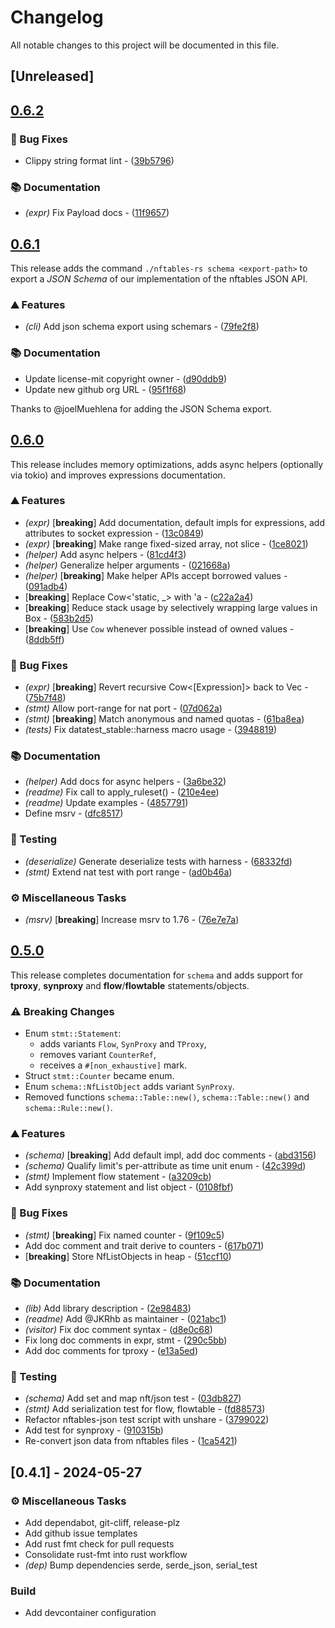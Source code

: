 # Changelog

All notable changes to this project will be documented in this file.

## [Unreleased]

## [0.6.2](https://github.com/nftables-rs/nftables-rs/compare/v0.6.1...v0.6.2)

### 🐛 Bug Fixes

- Clippy string format lint - ([39b5796](https://github.com/nftables-rs/nftables-rs/commit/39b57961da47dd7dedb520b42f3a136e4d4ad1c9))

### 📚 Documentation

- *(expr)* Fix Payload docs - ([11f9657](https://github.com/nftables-rs/nftables-rs/commit/11f9657f42308c238fbbf76319c0956d24936b9c))


## [0.6.1](https://github.com/nftables-rs/nftables-rs/compare/v0.6.0...v0.6.1)

This release adds the command `./nftables-rs schema <export-path>` to export a
*JSON Schema* of our implementation of the nftables JSON API.

### ⛰️ Features

- *(cli)* Add json schema export using schemars - ([79fe2f8](https://github.com/nftables-rs/nftables-rs/commit/79fe2f81ad3ab4d48de5784289914707e608a4af))

### 📚 Documentation

- Update license-mit copyright owner - ([d90ddb9](https://github.com/nftables-rs/nftables-rs/commit/d90ddb9edb3f38ee30dbea050d55db3dff5b6a79))
- Update new github org URL - ([95f1f68](https://github.com/nftables-rs/nftables-rs/commit/95f1f68ae246d87ed74872314ef08c931c68ce61))

Thanks to @joelMuehlena for adding the JSON Schema export.


## [0.6.0](https://github.com/nftables-rs/nftables-rs/compare/v0.5.0...v0.6.0)

This release includes memory optimizations, adds async helpers (optionally via tokio) and improves expressions documentation.

### ⛰️ Features

- *(expr)* [**breaking**] Add documentation, default impls for expressions,
  add attributes to socket expression - ([13c0849](https://github.com/nftables-rs/nftables-rs/commit/13c084968b04bba73a8161f8947f9d4901580a93))
- *(expr)* [**breaking**] Make range fixed-sized array, not slice - ([1ce8021](https://github.com/nftables-rs/nftables-rs/commit/1ce80215bdf4d6ce0d42794127caa11d4b270626))
- *(helper)* Add async helpers - ([81cd4f3](https://github.com/nftables-rs/nftables-rs/commit/81cd4f37387519eb7bfba833e9be13ed5ed728f6))
- *(helper)* Generalize helper arguments - ([021668a](https://github.com/nftables-rs/nftables-rs/commit/021668a9231864d597b9165719df9830ca8b0c92))
- *(helper)* [**breaking**] Make helper APIs accept borrowed values - ([091adb4](https://github.com/nftables-rs/nftables-rs/commit/091adb43134f523c4ae7276d59f87e55e3436d93))
- [**breaking**] Replace Cow<'static, _> with 'a - ([c22a2a4](https://github.com/nftables-rs/nftables-rs/commit/c22a2a47d68888441028e4921711b72ac15aee2a))
- [**breaking**] Reduce stack usage by selectively wrapping large values in Box - ([583b2d5](https://github.com/nftables-rs/nftables-rs/commit/583b2d58cb3a8d55a348752b7ef248a00df899bf))
- [**breaking**] Use `Cow` whenever possible instead of owned values - ([8ddb5ff](https://github.com/nftables-rs/nftables-rs/commit/8ddb5ff132e757b95ac8b4cb8e05295f38a7098e))

### 🐛 Bug Fixes

- *(expr)* [**breaking**] Revert recursive Cow<[Expression]> back to Vec - ([75b7f48](https://github.com/nftables-rs/nftables-rs/commit/75b7f48795fe87857f2e9dfcd859eb5075de30ac))
- *(stmt)* Allow port-range for nat port - ([07d062a](https://github.com/nftables-rs/nftables-rs/commit/07d062a8de0827a8a50f865d9ceaf61975ad8415))
- *(stmt)* [**breaking**] Match anonymous and named quotas - ([61ba8ea](https://github.com/nftables-rs/nftables-rs/commit/61ba8eaec6502674104b77666dc89f8bc052e7ad))
- *(tests)* Fix datatest_stable::harness macro usage - ([3948819](https://github.com/nftables-rs/nftables-rs/commit/3948819e109e4fe66ed1f7a954c9bd6d2f6530e6))

### 📚 Documentation

- *(helper)* Add docs for async helpers - ([3a6be32](https://github.com/nftables-rs/nftables-rs/commit/3a6be325a8f97bc42ca15cc4c4e183aa369c80ac))
- *(readme)* Fix call to apply_ruleset() - ([210e4ee](https://github.com/nftables-rs/nftables-rs/commit/210e4ee7c3eafd265be7e997294ba68571732ecc))
- *(readme)* Update examples - ([4857791](https://github.com/nftables-rs/nftables-rs/commit/48577917d67703819a9b73f3866df0bfaa3773eb))
- Define msrv - ([dfc8517](https://github.com/nftables-rs/nftables-rs/commit/dfc8517372dd8360dac27fbf8859d32b2f8f8bad))

### 🧪 Testing

- *(deserialize)* Generate deserialize tests with harness - ([68332fd](https://github.com/nftables-rs/nftables-rs/commit/68332fd8dfe3d03921b8f0fad64a324ba4b6b326))
- *(stmt)* Extend nat test with port range - ([ad0b46a](https://github.com/nftables-rs/nftables-rs/commit/ad0b46a0f5b6a739e10e0d8b2a39b50547ab02f3))

### ⚙️ Miscellaneous Tasks

- *(msrv)* [**breaking**] Increase msrv to 1.76 - ([76e7e7a](https://github.com/nftables-rs/nftables-rs/commit/76e7e7ad6b277bb63dd632adfe022cccf9959c5c))


## [0.5.0](https://github.com/namib-project/nftables-rs/compare/v0.4.1...v0.5.0)

This release completes documentation for `schema` and adds support for **tproxy**,
**synproxy** and **flow**/**flowtable** statements/objects.

### ⚠️ Breaking Changes

- Enum `stmt::Statement`:
  - adds variants `Flow`, `SynProxy` and `TProxy`,
  - removes variant `CounterRef`,
  - receives a `#[non_exhaustive]` mark.
- Struct `stmt::Counter` became enum.
- Enum `schema::NfListObject` adds variant `SynProxy`.
- Removed functions `schema::Table::new()`, `schema::Table::new()` and `schema::Rule::new()`.

### ⛰️ Features

- *(schema)* [**breaking**] Add default impl, add doc comments - ([abd3156](https://github.com/namib-project/nftables-rs/commit/abd3156e846c13be3a9c8a9df31395580ba0d75b))
- *(schema)* Qualify limit's per-attribute as time unit enum - ([42c399d](https://github.com/namib-project/nftables-rs/commit/42c399d2d26e8cb4ae9324e5315bcb746beb6f10))
- *(stmt)* Implement flow statement - ([a3209cb](https://github.com/namib-project/nftables-rs/commit/a3209cb2c293f64043d96a454dee9970eeda679a))
- Add synproxy statement and list object - ([0108fbf](https://github.com/namib-project/nftables-rs/commit/0108fbfc9ecf6523083b4bd77215431a90e11c16))

### 🐛 Bug Fixes

- *(stmt)* [**breaking**] Fix named counter - ([9f109c5](https://github.com/namib-project/nftables-rs/commit/9f109c51e4b657acf1194e4342f175b0394d2cd8))
- Add doc comment and trait derive to counters - ([617b071](https://github.com/namib-project/nftables-rs/commit/617b071330960cc8092ded5fcbaf91c0579e35d1))
- [**breaking**] Store NfListObjects in heap - ([51ccf10](https://github.com/namib-project/nftables-rs/commit/51ccf106dac1b810eec6d61af602284d594c440a))

### 📚 Documentation

- *(lib)* Add library description - ([2e98483](https://github.com/namib-project/nftables-rs/commit/2e98483b74a75c0e3dfed9dc53cc8d87ee0edda4))
- *(readme)* Add @JKRhb as maintainer - ([021abc1](https://github.com/namib-project/nftables-rs/commit/021abc1cbf636f980084e8390924691fa873d3df))
- *(visitor)* Fix doc comment syntax - ([d8e0c68](https://github.com/namib-project/nftables-rs/commit/d8e0c68391fdaa07c66ebb53e202239fae53be4b))
- Fix long doc comments in expr, stmt - ([290c5bb](https://github.com/namib-project/nftables-rs/commit/290c5bbb0c3890c0fa94b915e27b1d26b48f5042))
- Add doc comments for tproxy - ([e13a5ed](https://github.com/namib-project/nftables-rs/commit/e13a5ed90d9dcc9475e66e64ad0dc29a7bc71514))

### 🧪 Testing

- *(schema)* Add set and map nft/json test - ([03db827](https://github.com/namib-project/nftables-rs/commit/03db827a9a8630a3f10129b91eb47b06cb667c36))
- *(stmt)* Add serialization test for flow, flowtable - ([fd88573](https://github.com/namib-project/nftables-rs/commit/fd8857314d8a611724d753567664fd9301d4299e))
- Refactor nftables-json test script with unshare - ([3799022](https://github.com/namib-project/nftables-rs/commit/3799022069311f47770aa061da5c05bf70e306bb))
- Add test for synproxy - ([910315b](https://github.com/namib-project/nftables-rs/commit/910315ba22a8fc2f38e3d0e2ac84c670deb2ec82))
- Re-convert json data from nftables files - ([1ca5421](https://github.com/namib-project/nftables-rs/commit/1ca5421807e4663087cdcf5801ead27b74eb6b72))


## [0.4.1] - 2024-05-27

### ⚙️ Miscellaneous Tasks

- Add dependabot, git-cliff, release-plz
- Add github issue templates
- Add rust fmt check for pull requests
- Consolidate rust-fmt into rust workflow
- *(dep)* Bump dependencies serde, serde_json, serial_test

### Build

- Add devcontainer configuration

<!-- generated by git-cliff -->
